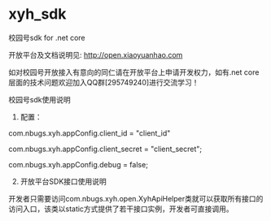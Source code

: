 # xyh_sdk
校园号sdk for .net core

开放平台及文档说明见: http://open.xiaoyuanhao.com

如对校园号开放接入有意向的同仁请在开放平台上申请开发权力，如有.net core层面的技术问题欢迎加入QQ群[295749240]进行交流学习！


校园号sdk使用说明

 1. 配置：
 
com.nbugs.xyh.appConfig.client_id = "client_id"

com.nbugs.xyh.appConfig.client_secret = "client_secret";

com.nbugs.xyh.appConfig.debug = false;

 2. 开放平台SDK接口使用说明

开发者只需要访问com.nbugs.xyh.open.XyhApiHelper类就可以获取所有接口的访问入口，该类以static方式提供了若干接口实例，开发者可直接调用。